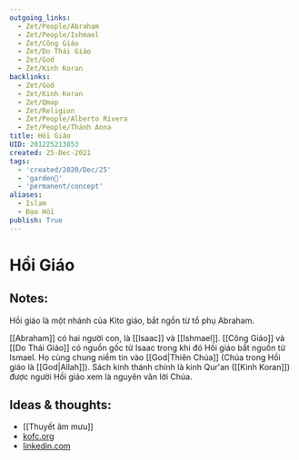 ```yaml
---
outgoing_links:
  - Zet/People/Abraham
  - Zet/People/Ishmael
  - Zet/Công Giáo
  - Zet/Do Thái Giáo
  - Zet/God
  - Zet/Kinh Koran
backlinks:
  - Zet/God
  - Zet/Kinh Koran
  - Zet/Qmap
  - Zet/Religion
  - Zet/People/Alberto Rivera
  - Zet/People/Thánh Anna
title: Hồi Giáo
UID: 201225213853
created: 25-Dec-2021
tags:
  - 'created/2020/Dec/25'
  - 'garden🏡'
  - 'permanent/concept'
aliases:
  - Islam
  - Đạo Hồi
publish: True
---
```

# Hồi Giáo

## Notes:
Hồi giáo là một nhánh của Kito giáo, bắt ngồn từ tổ phụ Abraham.

[[Abraham]] có hai người con, là [[Isaac]] và [[Ishmael]]. [[Công Giáo]] và [[Do Thái Giáo]] có nguồn gốc từ Isaac trong khi đó Hồi giáo bắt nguồn từ Ismael. Họ cùng chung niềm tin vào [[God|Thiên Chúa]] (Chúa trong Hồi giáo là [[God|Allah]]). Sách kinh thánh chính là kinh Qur'an ([[Kinh Koran]]) được người Hồi giáo xem là nguyên văn lời Chúa.

## Ideas & thoughts:
- [[Thuyết âm mưu]]
- [kofc.org](https://www.kofc.org/un/en/resources/cis/cis317.pdf)
- [linkedin.com](https://www.linkedin.com/pulse/plain-simple-hidden-truth-islam-ernesto-jeshurum-giro)